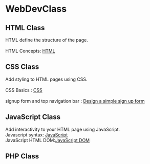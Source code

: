 # WebDevClass

## HTML Class
HTML define the structure of the page. <br><br>
HTML Concepts: <a href="https://github.com/LesleyBonyo/WebDevClass/tree/main/30-5-2023"> HTML</a> 
 <br>
## CSS Class
Add styling to HTML pages using CSS. <br><br>
CSS Basics : <a href="https://github.com/LesleyBonyo/WebDevClass/tree/main/30-5-2023">CSS</a> <br><br>
signup form and top navigation bar : <a href="https://github.com/LesleyBonyo/WebDevClass/tree/main/06-6-2023">Design a simple sign up form</a>
<br>
## JavaScript Class
Add interactivity to your HTML page using JavaScript. <br>
Javascript syntax: <a href="https://github.com/LesleyBonyo/WebDevClass/tree/main/13-06-2023">JavaScript</a><br>
JavaScript HTML DOM:<a href="https://github.com/LesleyBonyo/WebDevClass/tree/main/20-6-2023">JavaScript DOM</a>
<br>

## PHP Class